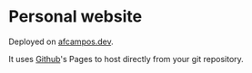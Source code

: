 # Personal website

Deployed on [afcampos.dev](https://afcampos.dev).

It uses [Github](https://pages.github.com/)'s Pages to host directly from your git repository.
